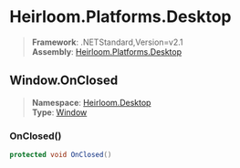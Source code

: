 # Heirloom.Platforms.Desktop

> **Framework**: .NETStandard,Version=v2.1  
> **Assembly**: [Heirloom.Platforms.Desktop][0]  

## Window.OnClosed

> **Namespace**: [Heirloom.Desktop][0]  
> **Type**: [Window][1]  

### OnClosed()

```cs
protected void OnClosed()
```

[0]: ../Heirloom.Platforms.Desktop.md
[1]: Heirloom.Desktop.Window.md
